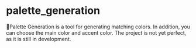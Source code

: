 # palette_generation
🎨Palette Generation is a tool for generating matching colors. 
In addition, you can choose the main color and accent color. The project is not yet perfect, as it is still in development.

